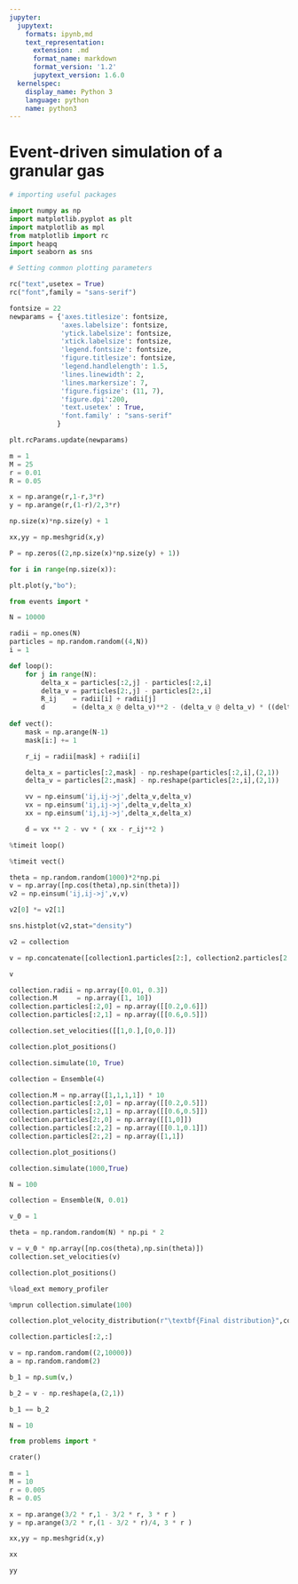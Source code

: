 ```yaml
---
jupyter:
  jupytext:
    formats: ipynb,md
    text_representation:
      extension: .md
      format_name: markdown
      format_version: '1.2'
      jupytext_version: 1.6.0
  kernelspec:
    display_name: Python 3
    language: python
    name: python3
---
```


# Event-driven simulation of a granular gas

```python
# importing useful packages

import numpy as np 
import matplotlib.pyplot as plt 
import matplotlib as mpl
from matplotlib import rc
import heapq 
import seaborn as sns

# Setting common plotting parameters

rc("text",usetex = True)
rc("font",family = "sans-serif")

fontsize = 22
newparams = {'axes.titlesize': fontsize,
             'axes.labelsize': fontsize,
             'ytick.labelsize': fontsize,
             'xtick.labelsize': fontsize, 
             'legend.fontsize': fontsize,
             'figure.titlesize': fontsize,
             'legend.handlelength': 1.5, 
             'lines.linewidth': 2,
             'lines.markersize': 7,
             'figure.figsize': (11, 7), 
             'figure.dpi':200,
             'text.usetex' : True,
             'font.family' : "sans-serif"
            }

plt.rcParams.update(newparams)
```

```python
m = 1
M = 25
r = 0.01
R = 0.05

x = np.arange(r,1-r,3*r)
y = np.arange(r,(1-r)/2,3*r)
```

```python
np.size(x)*np.size(y) + 1
```

```python
xx,yy = np.meshgrid(x,y)
```

```python
P = np.zeros((2,np.size(x)*np.size(y) + 1))
```

```python
for i in range(np.size(x)):
```

```python
plt.plot(y,"bo");
```

```python
from events import *
```

```python
N = 10000

radii = np.ones(N)
particles = np.random.random((4,N))
i = 1

def loop():
    for j in range(N):
        delta_x = particles[:2,j] - particles[:2,i]
        delta_v = particles[2:,j] - particles[2:,i]
        R_ij    = radii[i] + radii[j]
        d       = (delta_x @ delta_v)**2 - (delta_v @ delta_v) * ((delta_x @ delta_x) - R_ij**2)
        
def vect():
    mask = np.arange(N-1)
    mask[i:] += 1

    r_ij = radii[mask] + radii[i]

    delta_x = particles[:2,mask] - np.reshape(particles[:2,i],(2,1))
    delta_v = particles[2:,mask] - np.reshape(particles[2:,i],(2,1))

    vv = np.einsum('ij,ij->j',delta_v,delta_v)
    vx = np.einsum('ij,ij->j',delta_v,delta_x)
    xx = np.einsum('ij,ij->j',delta_x,delta_x)

    d = vx ** 2 - vv * ( xx - r_ij**2 )
```

```python
%timeit loop()
```

```python
%timeit vect()
```

```python
theta = np.random.random(1000)*2*np.pi
v = np.array([np.cos(theta),np.sin(theta)])
v2 = np.einsum('ij,ij->j',v,v)

v2[0] *= v2[1]
```

```python
sns.histplot(v2,stat="density")
```

```python
v2 = collection
```

```python
v = np.concatenate([collection1.particles[2:], collection2.particles[2:]],axis = 1)
```

```python
v
```

```python
collection.radii = np.array([0.01, 0.3])
collection.M     = np.array([1, 10])
collection.particles[:2,0] = np.array([[0.2,0.6]])
collection.particles[:2,1] = np.array([[0.6,0.5]])
```

```python
collection.set_velocities([[1,0.],[0,0.]])
```

```python
collection.plot_positions()
```

```python
collection.simulate(10, True)
```

```python
collection = Ensemble(4)

collection.M = np.array([1,1,1,1]) * 10
collection.particles[:2,0] = np.array([[0.2,0.5]])
collection.particles[:2,1] = np.array([[0.6,0.5]])
collection.particles[2:,0] = np.array([[1,0]])
collection.particles[:2,2] = np.array([[0.1,0.1]])
collection.particles[2:,2] = np.array([1,1])
```

```python
collection.plot_positions()
```

```python
collection.simulate(1000,True)
```

```python
N = 100
```

```python
collection = Ensemble(N, 0.01)
```

```python
v_0 = 1

theta = np.random.random(N) * np.pi * 2

v = v_0 * np.array([np.cos(theta),np.sin(theta)])
collection.set_velocities(v)
```

```python
collection.plot_positions()
```

```python
%load_ext memory_profiler
```

```python
%mprun collection.simulate(100)
```

```python
collection.plot_velocity_distribution(r"\textbf{Final distribution}",compare = True, savefig = "../fig/vel_dist.pdf")
```

```python
collection.particles[:2,:]
```

```python
v = np.random.random((2,10000))
a = np.random.random(2)
```

```python
b_1 = np.sum(v,)
```

```python
b_2 = v - np.reshape(a,(2,1))
```

```python
b_1 == b_2
```

```python
N = 10
```

```python
from problems import *
```

```python
crater()
```

```python
m = 1
M = 10
r = 0.005
R = 0.05

x = np.arange(3/2 * r,1 - 3/2 * r, 3 * r )
y = np.arange(3/2 * r,(1 - 3/2 * r)/4, 3 * r )

xx,yy = np.meshgrid(x,y)
```

```python
xx
```

```python
yy
```

```python

```
